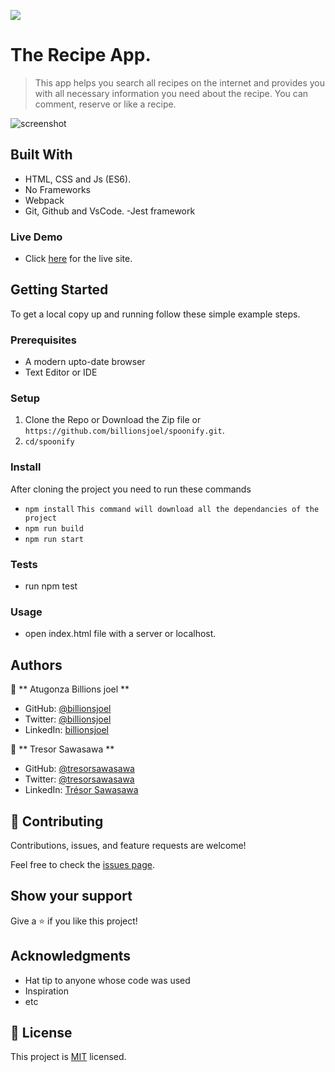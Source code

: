 ![](https://img.shields.io/badge/Microverse-blueviolet)

# The Recipe App.

> This app helps you search all recipes on the internet and provides you with all necessary information you need about the recipe. You can comment, reserve or like a recipe.

![screenshot](./app-screenshot1.png)

## Built With

- HTML, CSS and Js (ES6).
- No Frameworks
- Webpack
- Git, Github and VsCode.
-Jest framework

### Live Demo
 - Click [here]() for the live site.

## Getting Started

To get a local copy up and running follow these simple example steps.

### Prerequisites
- A modern upto-date browser
- Text Editor or IDE

### Setup
 1. Clone the Repo or Download the Zip file or ``` https://github.com/billionsjoel/spoonify.git ```.
 2. ``` cd/spoonify ```

### Install
 After cloning the project you need to run these commands
 - `` npm install `` `` This command will download all the dependancies of the project ``
 - `` npm run build ``
 - `` npm run start ``

### Tests
- run npm test


### Usage
- open index.html file with a server or localhost.

## Authors

👤 ** Atugonza Billions joel **

- GitHub: [@billionsjoel](https://github.com/billionsjoel)
- Twitter: [@billionsjoel](https://twitter.com/BillionsJoel)
- LinkedIn: [billionsjoel](https://www.linkedin.com/in/billionsjoel/)

👤 ** Tresor Sawasawa **

- GitHub: [@tresorsawasawa](https://github.com/tresorsawasawa)
- Twitter: [@tresorsawasawa](https://twitter.com/TresorSawasawa)
- LinkedIn: [Trésor Sawasawa](https://www.linkedin.com/in/tr%C3%A9sor-sawasawa-43745320b/)


## 🤝 Contributing

Contributions, issues, and feature requests are welcome!

Feel free to check the [issues page](../../issues/).

## Show your support

Give a ⭐️ if you like this project!

## Acknowledgments

- Hat tip to anyone whose code was used
- Inspiration
- etc

## 📝 License

This project is [MIT](./MIT.md) licensed.
